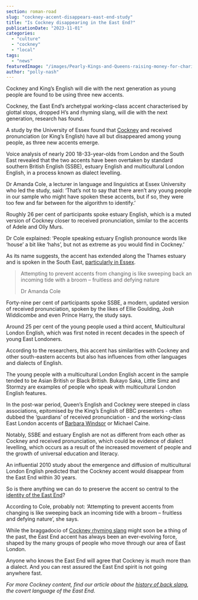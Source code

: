 ```yaml
---
section: roman-road
slug: "cockney-accent-disappears-east-end-study"
title: "Is Cockney disappearing in the East End?"
publicationDate: "2023-11-01"
categories: 
  - "culture"
  - "cockney"
  - "local"
tags: 
  - "news"
featuredImage: "/images/Pearly-Kings-and-Queens-raising-money-for-charity-on-a-Covent-Garden-Street.jpg"
author: "polly-nash"
---
```


Cockney and King’s English will die with the next generation as young people are found to be using three new accents.

Cockney, the East End’s archetypal working-class accent characterised by glottal stops, dropped H’s and rhyming slang, will die with the next generation, research has found. 

A study by the University of Essex found that [Cockney](https://romanroadlondon.com/cockney-word-meaning/) and received pronunciation (or King’s English) have all but disappeared among young people, as three new accents emerge. 

Voice analysis of nearly 200 18-33-year-olds from London and the South East revealed that the two accents have been overtaken by standard southern British English (SSBE), estuary English and multicultural London English, in a process known as dialect levelling. 

Dr Amanda Cole, a lecturer in language and linguistics at Essex University who led the study, said: ‘That’s not to say that there aren’t any young people in our sample who might have spoken these accents, but if so, they were too few and far between for the algorithm to identify.’

Roughly 26 per cent of participants spoke estuary English, which is a muted version of Cockney closer to received pronunciation, similar to the accents of Adele and Olly Murs.  

Dr Cole explained: ‘People speaking estuary English pronounce words like ‘house’ a bit like ‘hahs’, but not as extreme as you would find in Cockney.’ 

As its name suggests, the accent has extended along the Thames estuary and is spoken in the South East, [particularly in Essex](https://romanroadlondon.com/is-essex-cockney/). 

> Attempting to prevent accents from changing is like sweeping back an incoming tide with a broom – fruitless and defying nature
> 
> Dr Amanda Cole

Forty-nine per cent of participants spoke SSBE, a modern, updated version of received pronunciation, spoken by the likes of Ellie Goulding, Josh Widdicombe and even Prince Harry, the study says. 

Around 25 per cent of the young people used a third accent, Multicultural London English, which was first noted in recent decades in the speech of young East Londoners. 

According to the researchers, this accent has similarities with Cockney and other south-eastern accents but also has influences from other languages and dialects of English. 

The young people with a multicultural London English accent in the sample tended to be Asian British or Black British. Bukayo Saka, Little Simz and Stormzy are examples of people who speak with multicultural London English features. 

In the post-war period, Queen’s English and Cockney were steeped in class associations, epitomised by the King’s English of BBC presenters - often dubbed the ‘guardians’ of received pronunciation - and the working-class East London accents of [Barbara Windsor](https://romanroadlondon.com/new-generation-famous-cockney-people/) or Michael Caine. 

Notably, SSBE and estuary English are not as different from each other as Cockney and received pronunciation, which could be evidence of dialect levelling, which occurs as a result of the increased movement of people and the growth of universal education and literacy. 

An influential 2010 study about the emergence and diffusion of multicultural London English predicted that the Cockney accent would disappear from the East End within 30 years.

So is there anything we can do to preserve the accent so central to the [identity of the East End](https://romanroadlondon.com/cockney-roots-leanne-black-g-kelly-bow/)? 

According to Cole, probably not: ‘Attempting to prevent accents from changing is like sweeping back an incoming tide with a broom – fruitless and defying nature’, she says.

While the braggadocio of [Cockney rhyming slang](https://romanroadlondon.com/cockney-rhyming-slang-money/) might soon be a thing of the past, the East End accent has always been an ever-evolving force, shaped by the many groups of people who move through our area of East London. 

Anyone who knows the East End will agree that Cockney is much more than a dialect. And you can rest assured the East End spirit is not going anywhere fast. 

_For more Cockney content, find our article about the_ [_history of back slang_](https://romanroadlondon.com/back-slang-history-east-end/)_, the covert language of the East End._ 


